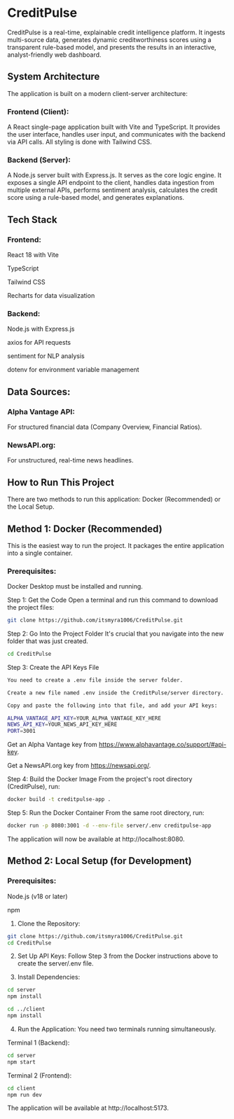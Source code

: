 # CreditPulse
CreditPulse is a real-time, explainable credit intelligence platform. It ingests multi-source data, generates dynamic creditworthiness scores using a transparent rule-based model, and presents the results in an interactive, analyst-friendly web dashboard.


## System Architecture
The application is built on a modern client-server architecture:

### Frontend (Client): 
A React single-page application built with Vite and TypeScript. It provides the user interface, handles user input, and communicates with the backend via API calls. All styling is done with Tailwind CSS.

### Backend (Server): 
A Node.js server built with Express.js. It serves as the core logic engine. It exposes a single API endpoint to the client, handles data ingestion from multiple external APIs, performs sentiment analysis, calculates the credit score using a rule-based model, and generates explanations.

## Tech Stack
### Frontend:

React 18 with Vite

TypeScript

Tailwind CSS

Recharts for data visualization

### Backend:

Node.js with Express.js

axios for API requests

sentiment for NLP analysis

dotenv for environment variable management

## Data Sources:

### Alpha Vantage API: 
For structured financial data (Company Overview, Financial Ratios).

### NewsAPI.org: 
For unstructured, real-time news headlines.


## How to Run This Project
There are two methods to run this application: Docker (Recommended) or the Local Setup.

## Method 1: Docker (Recommended)
This is the easiest way to run the project. It packages the entire application into a single container.

### Prerequisites:
Docker Desktop must be installed and running.

Step 1: Get the Code
Open a terminal and run this command to download the project files:

```bash
git clone https://github.com/itsmyra1006/CreditPulse.git
```

Step 2: Go Into the Project Folder
It's crucial that you navigate into the new folder that was just created.

```bash
cd CreditPulse
```

Step 3: Create the API Keys File

```bash
You need to create a .env file inside the server folder.

Create a new file named .env inside the CreditPulse/server directory.

Copy and paste the following into that file, and add your API keys:

ALPHA_VANTAGE_API_KEY=YOUR_ALPHA_VANTAGE_KEY_HERE
NEWS_API_KEY=YOUR_NEWS_API_KEY_HERE
PORT=3001
```

Get an Alpha Vantage key from https://www.alphavantage.co/support/#api-key.

Get a NewsAPI.org key from https://newsapi.org/.

Step 4: Build the Docker Image
From the project's root directory (CreditPulse), run:

```bash
docker build -t creditpulse-app .
```

Step 5: Run the Docker Container
From the same root directory, run:

```bash
docker run -p 8080:3001 -d --env-file server/.env creditpulse-app
```

The application will now be available at http://localhost:8080.

## Method 2: Local Setup (for Development)
### Prerequisites:
Node.js (v18 or later) 

npm

1. Clone the Repository:

```bash
git clone https://github.com/itsmyra1006/CreditPulse.git
cd CreditPulse
```

2. Set Up API Keys:
Follow Step 3 from the Docker instructions above to create the server/.env file.

3. Install Dependencies:

```bash
cd server
npm install
```

```bash
cd ../client
npm install
```

4. Run the Application:
You need two terminals running simultaneously.

Terminal 1 (Backend):

```bash
cd server
npm start
```

Terminal 2 (Frontend):

```bash
cd client
npm run dev
```

The application will be available at http://localhost:5173. 